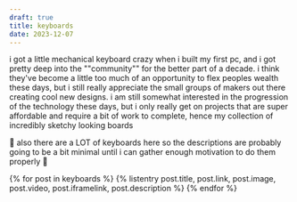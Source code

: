 ```yaml
---
draft: true
title: keyboards
date: 2023-12-07
---
```


i got a little mechanical keyboard crazy when i built my first pc, and i got pretty deep into the ""community"" for the better part of a decade. i think they've become a little too much of an opportunity to flex peoples wealth these days, but i still really appreciate the small groups of makers out there creating cool new designs. i am still somewhat interested in the progression of the technology these days, but i only really get on projects that are super affordable and require a bit of work to complete, hence my collection of incredibly sketchy looking boards

🚧 also there are a LOT of keyboards here so the descriptions are probably going to be a bit minimal until i can gather enough motivation to do them properly 🚧  

{% for post in keyboards %}
  {% listentry 
    post.title,
    post.link,
    post.image,
    post.video,
    post.iframelink,
    post.description
  %}
{% endfor %}